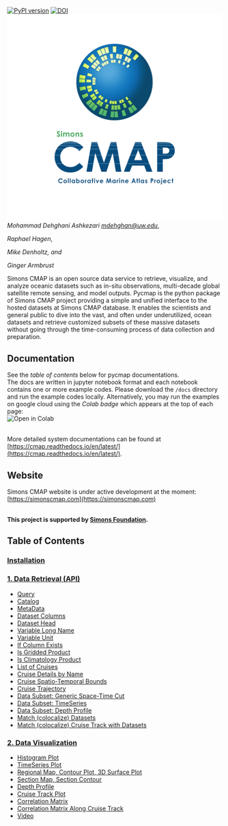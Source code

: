 [![PyPI version](https://badge.fury.io/py/pycmap.svg)](https://badge.fury.io/py/pycmap)
[![DOI](https://zenodo.org/badge/199070692.svg)](https://zenodo.org/badge/latestdoi/199070692)
![Cover](docs/figures/CMAP.png)
*Mohammad Dehghani Ashkezari <mdehghan@uw.edu>*, 

*Raphael Hagen*,

*Mike Denholtz, and*

*Ginger Armbrust*


Simons CMAP is an open source data service to retrieve, visualize, and analyze oceanic datasets such as in-situ observations, multi-decade global satellite remote sensing, and model outputs. Pycmap is the python package of Simons CMAP project providing a simple and unified interface to the hosted datasets at Simons CMAP database. It enables the scientists and general public to dive into the vast, and often under underutilized, ocean datasets and retrieve customized subsets of these massive datasets without going through the time-consuming process of data collection and preparation.

## Documentation
See the *table of contents* below for pycmap documentations. 
<br />The docs are written in jupyter notebook format and each notebook contains one or more example codes. Please download the `/docs` directory and run the example codes locally. Alternatively, you may run the examples on google cloud using the *Colab badge* which appears at the top of each page: 
<br /><img align="left" src="https://colab.research.google.com/assets/colab-badge.svg" alt="Open in Colab" title="Open and Execute in Google Colaboratory">


<br /><br />More detailed system documentations can be found at [https://cmap.readthedocs.io/en/latest/](https://cmap.readthedocs.io/en/latest/).

## Website
Simons CMAP website is under active development at the moment: [https://simonscmap.com](https://simonscmap.com)

**<br />This project is supported by [Simons Foundation](https://www.simonsfoundation.org/).**




## Table of Contents


### [Installation](docs/Installation.ipynb)

### [1. Data Retrieval (API)](docs/API.ipynb)
- [Query](docs/Query.ipynb)
- [Catalog](docs/Catalog.ipynb)
- [MetaData](docs/MetaData.ipynb)
- [Dataset Columns](docs/Columns.ipynb)
- [Dataset Head](docs/Head.ipynb)
- [Variable Long Name](docs/LongName.ipynb)
- [Variable Unit](docs/Unit.ipynb)
- [If Column Exists](docs/HasField.ipynb)
- [Is Gridded Product](docs/Grid.ipynb)
- [Is Climatology Product](docs/Climatology.ipynb)
- [List of Cruises](docs/Cruises.ipynb)
- [Cruise Details by Name](docs/CruiseByName.ipynb)
- [Cruise Spatio-Temporal Bounds](docs/CruiseBounds.ipynb)
- [Cruise Trajectory](docs/CruiseTrajectory.ipynb)
- [Data Subset: Generic Space-Time Cut](docs/SpaceTime.ipynb)
- [Data Subset: TimeSeries](docs/TimeSeries.ipynb)
- [Data Subset: Depth Profile](docs/DepthProfile.ipynb)
- [Match (colocalize) Datasets](docs/Match.ipynb)
- [Match (colocalize) Cruise Track with Datasets](docs/MatchCruise.ipynb)


### [2. Data Visualization](docs/Viz.ipynb)
- [Histogram Plot](docs/Viz_Histogram.ipynb)
- [TimeSeries Plot](docs/Viz_TimeSeries.ipynb)
- [Regional Map, Contour Plot, 3D Surface Plot](docs/Viz_RegionalMap.ipynb)
- [Section Map, Section Contour](docs/Viz_Section.ipynb)
- [Depth Profile](docs/Viz_DepthProfile.ipynb)
- [Cruise Track Plot](docs/Viz_CruiseTrack.ipynb)
- [Correlation Matrix](docs/Viz_CorrelationMatrix.ipynb)
- [Correlation Matrix Along Cruise Track](docs/Viz_CruiseCorrelationMatrix.ipynb)
- [Video](docs/Viz_Video.ipynb)

